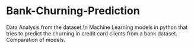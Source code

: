# Bank-Churning-Prediction
Data Analysis from the dataset.\n
Machine Learning models in python that tries to predict the churning in credit card clients from a bank dataset. Comparation of models.
